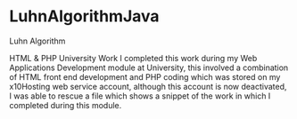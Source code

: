 # LuhnAlgorithmJava
Luhn Algorithm

HTML & PHP University Work
I completed this work during my Web Applications Development module at University, 
this involved a combination of HTML front end development and PHP coding which was 
stored on my x10Hosting web service account, although this account is now deactivated, 
I was able to rescue a file which shows a snippet of the work in which I completed during this module.
